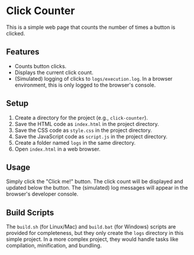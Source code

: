 # Click Counter

This is a simple web page that counts the number of times a button is clicked.

## Features

*   Counts button clicks.
*   Displays the current click count.
*   (Simulated) logging of clicks to `logs/execution.log`.  In a browser environment, this is only logged to the browser's console.

## Setup

1.  Create a directory for the project (e.g., `click-counter`).
2.  Save the HTML code as `index.html` in the project directory.
3.  Save the CSS code as `style.css` in the project directory.
4.  Save the JavaScript code as `script.js` in the project directory.
5. Create a folder named `logs` in the same directory.
6.  Open `index.html` in a web browser.

## Usage

Simply click the "Click me!" button. The click count will be displayed and updated below the button.  The (simulated) log messages will appear in the browser's developer console.

## Build Scripts

The `build.sh` (for Linux/Mac) and `build.bat` (for Windows) scripts are provided for completeness, but they only create the `logs` directory in this simple project.  In a more complex project, they would handle tasks like compilation, minification, and bundling.